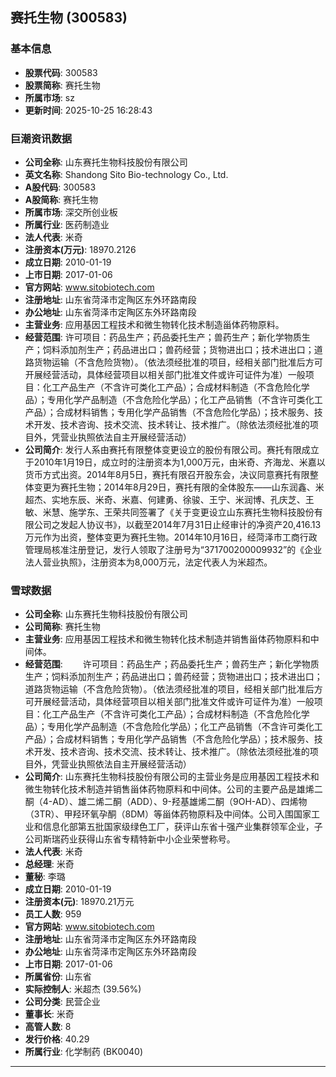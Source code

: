 ## 赛托生物 (300583)

### 基本信息

- **股票代码**: 300583
- **股票简称**: 赛托生物
- **所属市场**: sz
- **更新时间**: 2025-10-25 16:28:43

### 巨潮资讯数据

- **公司全称**: 山东赛托生物科技股份有限公司
- **英文名称**: Shandong Sito Bio-technology Co., Ltd.
- **A股代码**: 300583
- **A股简称**: 赛托生物
- **所属市场**: 深交所创业板
- **所属行业**: 医药制造业
- **法人代表**: 米奇
- **注册资本(万元)**: 18970.2126
- **成立日期**: 2010-01-19
- **上市日期**: 2017-01-06
- **官方网站**: www.sitobiotech.com
- **注册地址**: 山东省菏泽市定陶区东外环路南段
- **办公地址**: 山东省菏泽市定陶区东外环路南段
- **主营业务**: 应用基因工程技术和微生物转化技术制造甾体药物原料。
- **经营范围**: 许可项目：药品生产；药品委托生产；兽药生产；新化学物质生产；饲料添加剂生产；药品进出口；兽药经营；货物进出口；技术进出口；道路货物运输（不含危险货物）。（依法须经批准的项目，经相关部门批准后方可开展经营活动，具体经营项目以相关部门批准文件或许可证件为准）一般项目：化工产品生产（不含许可类化工产品）；合成材料制造（不含危险化学品）；专用化学产品制造（不含危险化学品）；化工产品销售（不含许可类化工产品）；合成材料销售；专用化学产品销售（不含危险化学品）；技术服务、技术开发、技术咨询、技术交流、技术转让、技术推广。（除依法须经批准的项目外，凭营业执照依法自主开展经营活动）
- **公司简介**: 发行人系由赛托有限整体变更设立的股份有限公司。赛托有限成立于2010年1月19日，成立时的注册资本为1,000万元，由米奇、齐海龙、米嘉以货币方式出资。2014年8月5日，赛托有限召开股东会，决议同意赛托有限整体变更为赛托生物；2014年8月29日，赛托有限的全体股东——山东润鑫、米超杰、实地东辰、米奇、米嘉、何建勇、徐骏、王宁、米润博、孔庆芝、王敏、米慧、施学东、王荣共同签署了《关于变更设立山东赛托生物科技股份有限公司之发起人协议书》，以截至2014年7月31日止经审计的净资产20,416.13万元作为出资，整体变更为赛托生物。2014年10月16日，经菏泽市工商行政管理局核准注册登记，发行人领取了注册号为“371700200009932”的《企业法人营业执照》，注册资本为8,000万元，法定代表人为米超杰。

### 雪球数据

- **公司全称**: 山东赛托生物科技股份有限公司
- **公司简称**: 赛托生物
- **主营业务**: 应用基因工程技术和微生物转化技术制造并销售甾体药物原料和中间体。
- **经营范围**: 　　许可项目：药品生产；药品委托生产；兽药生产；新化学物质生产；饲料添加剂生产；药品进出口；兽药经营；货物进出口；技术进出口；道路货物运输（不含危险货物）。（依法须经批准的项目，经相关部门批准后方可开展经营活动，具体经营项目以相关部门批准文件或许可证件为准）一般项目：化工产品生产（不含许可类化工产品）；合成材料制造（不含危险化学品）；专用化学产品制造（不含危险化学品）；化工产品销售（不含许可类化工产品）；合成材料销售；专用化学产品销售（不含危险化学品）；技术服务、技术开发、技术咨询、技术交流、技术转让、技术推广。（除依法须经批准的项目外，凭营业执照依法自主开展经营活动）
- **公司简介**: 山东赛托生物科技股份有限公司的主营业务是应用基因工程技术和微生物转化技术制造并销售甾体药物原料和中间体。公司的主要产品是雄烯二酮（4-AD）、雄二烯二酮（ADD）、9-羟基雄烯二酮（9OH-AD）、四烯物（3TR）、甲羟环氧孕酮（8DM）等甾体药物原料及中间体。公司入围国家工业和信息化部第五批国家级绿色工厂，获评山东省十强产业集群领军企业，子公司斯瑞药业获得山东省专精特新中小企业荣誉称号。
- **法人代表**: 米奇
- **总经理**: 米奇
- **董秘**: 李璐
- **成立日期**: 2010-01-19
- **注册资本(元)**: 18970.21万元
- **员工人数**: 959
- **官方网站**: www.sitobiotech.com
- **注册地址**: 山东省菏泽市定陶区东外环路南段
- **办公地址**: 山东省菏泽市定陶区东外环路南段
- **上市日期**: 2017-01-06
- **所属省份**: 山东省
- **实际控制人**: 米超杰 (39.56%)
- **公司分类**: 民营企业
- **董事长**: 米奇
- **高管人数**: 8
- **发行价格**: 40.29
- **所属行业**: 化学制药 (BK0040)

---